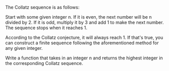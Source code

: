 The Collatz sequence is as follows:

Start with some given integer n.
If it is even, the next number will be n divided by 2.
If it is odd, multiply it by 3 and add 1 to make the next number.
The sequence stops when it reaches 1.

According to the Collatz conjecture, it will always reach 1. If that's true, you can construct a finite sequence following the aforementioned method for any given integer.

Write a function that takes in an integer n and returns the highest integer in the corresponding Collatz sequence.
